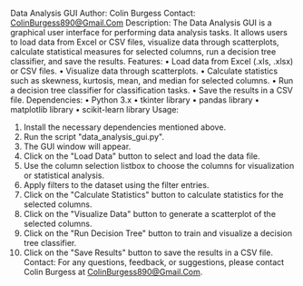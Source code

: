 Data Analysis GUI
Author: Colin Burgess Contact: ColinBurgess890@Gmail.Com
Description: The Data Analysis GUI is a graphical user interface for performing data analysis tasks. It allows users to load data from Excel or CSV files, visualize data through scatterplots, calculate statistical measures for selected columns, run a decision tree classifier, and save the results.
Features:
•	Load data from Excel (.xls, .xlsx) or CSV files.
•	Visualize data through scatterplots.
•	Calculate statistics such as skewness, kurtosis, mean, and median for selected columns.
•	Run a decision tree classifier for classification tasks.
•	Save the results in a CSV file.
Dependencies:
•	Python 3.x
•	tkinter library
•	pandas library
•	matplotlib library
•	scikit-learn library
Usage:
1.	Install the necessary dependencies mentioned above.
2.	Run the script "data_analysis_gui.py".
3.	The GUI window will appear.
4.	Click on the "Load Data" button to select and load the data file.
5.	Use the column selection listbox to choose the columns for visualization or statistical analysis.
6.	Apply filters to the dataset using the filter entries.
7.	Click on the "Calculate Statistics" button to calculate statistics for the selected columns.
8.	Click on the "Visualize Data" button to generate a scatterplot of the selected columns.
9.	Click on the "Run Decision Tree" button to train and visualize a decision tree classifier.
10.	Click on the "Save Results" button to save the results in a CSV file.
Contact: For any questions, feedback, or suggestions, please contact Colin Burgess at ColinBurgess890@Gmail.Com.
